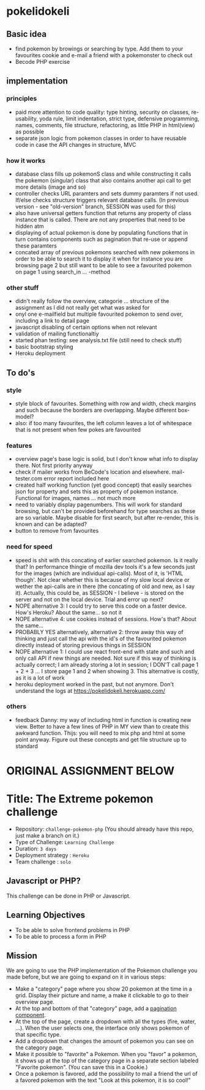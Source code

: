 # pokelidokeli

## Basic idea
- find pokemon by browings or searching by type. Add them to your favourites cookie and e-mail a friend with a pokemonster to check out
- Becode PHP exercise

## implementation
### principles
- paid more attention to code quality: type hinting, security on classes, re-usability, yoda rule, limit indentation, strict type, defensive programming, names, comments, file structure, refactoring, as little PHP in html(view) as possible
- separate json logic from pokemon classes in order to have reusable code in case the API changes in structure, MVC
### how it works
- database class fills up pokemonS class and while constructing it calls the pokemon (singular) class that also contains another api call to get more details (image and so)
- controller checks URL paramters and sets dummy paramters if not used. If/else checks structure triggers relevant database calls. (In previous version - see "old-version" branch, SESSION was used for this)
- also have universal getters function that returns any property of class instance that is called. There are not any properties that need to be hidden atm
- displaying of actual pokemon is done by populating functions that in turn contains components such as pagination that re-use or append these paramters
- concated array of previous pokemons searched with new pokemons in order to be able to search it to display it when for instance you are browsing page 2 but still want to be able to see a favourited pokemon on page 1 using search_in ... -method
### other stuff
- didn't really follow the overview, categorie ... structure of the assignment as I did not really get what was asked for
- onyl one e-mailfield but multiple favourited pokemon to send over, including a link to detail page
- javascript disabling of certain options when not relevant
- validation of mailing functionaltiy
- started phan testing: see analysis.txt file (still need to check stuff)
- basic bootstrap styling
- Heroku deployment

## To do's
### style
- style block of favourites. Something with row and width, check margins and such because the borders are overlapping. Maybe different box-model?
- also: if too many favourites, the left column leaves a lot of whitespace that is not present when few pokes are favourited
### features
- overview page's base logic is solid, but I don't know what info to display there. Not first priority anyway
- check if mailer works from BeCode's location and elsewhere. mail-tester.com error report included here
- created half working function (yet good concept) that easily searches json for property and sets this as property of pokemon instance. Functional for images, names ... not much more
- need to variably display pagenumbers. This will work for standard browsing, but can't be provided beforehand for type searches as these are so variable. Maybe disable for first search, but after re-render, this is known and can be adapted? 
- button to remove from favourites
### need for speed
- speed is shit with this concating of earlier searched pokemon. Is it really that? In performance thingie of mozilla dev tools it's a few seconds just for the images (which are individual api-calls). Most of it, is 'HTML though'. Not clear whether this is because of my slow local device or wether the api-calls are in there (the concating of old and new, as I say it). Actually, this could be, as SESSION - I believe - is stored on the server and not on the local device. Trial and error up next?
- NOPE alternative 3: I could try to serve this code on a faster device. How's Heroku? About the same... so not it
- NOPE alternative 4: use cookies instead of sessions. How's that? About the same...
- PROBABLY YES alternatively, alternative 2: throw away this way of thinking and just call the api with the id's of the favourited pokemon directly instead of storing previous things in SESSION
- NOPE alternative 1:  I could use react front-end with state and such and only call API if new things are needed. Not sure if this way of thinking is actually correct; I am already storing a lot in session; I DON'T call page 1 + 2 + 3 ... I store page 1 and 2 when showing 3. This alternative is costly, as it is a lot of work
- heroku deployment worked in the past, but not anymore. Don't understand the logs at https://pokelidokeli.herokuapp.com/


### others
- feedback Danny: my way of including html in function is creating new view. Better to have a few lines of PHP in MY view than to create this awkward function. Thijs: you will need to mix php and html at some point anyway. Figure out these concepts and get file structure up to standard

# ORIGINAL ASSIGNMENT BELOW

# Title: The Extreme pokemon challenge
- Repository: `challenge-pokemon-php` (You should already have this repo, just make a branch on it.)
- Type of Challenge: `Learning Challenge`
- Duration: `3 days`
- Deployment strategy : `Heroku`
- Team challenge : `solo`

## Javascript or PHP?
This challenge can be done in PHP or Javascript.

## Learning Objectives
- To be able to solve frontend problems in PHP
- To be able to process a form in PHP

## Mission
We are going to use the PHP implementation of the Pokemon challenge you made before, but we are going to expand on it in various steps:

- Make a "category" page where you show 20 pokemon at the time in a grid. Display their picture and name, a make it clickable to go to their overview page.
- At the top and bottom of that "category" page, add a [pagination component](https://getbootstrap.com/docs/4.0/components/pagination/).
- At the top of the page, create a dropdown with all the types (fire, water, ...). When the user selects one, the interface only shows pokemon of that specific type.
- Add a dropdown that changes the amount of pokemon you can see on the category page.
- Make it possible to "favorite" a Pokemon. When you "favor" a pokemon, it shows up at the top of the category page in a separate section labeled "Favorite pokemon". (You can save this in a Cookie.)
- Once a pokemon is favored, add the possibility to mail a friend the url of a favored pokemon with the text "Look at this pokemon, it is so cool!"
